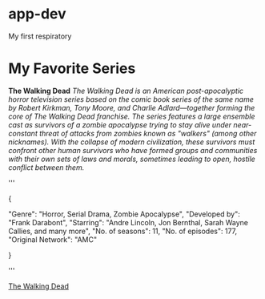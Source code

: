 # app-dev
My first respiratory 
# My Favorite Series
**The Walking Dead**
*The Walking Dead is an American post-apocalyptic horror television series based on the comic book series of the same name by Robert Kirkman, Tony Moore, and Charlie Adlard—together forming the core of The Walking Dead franchise. The series features a large ensemble cast as survivors of a zombie apocalypse trying to stay alive under near-constant threat of attacks from zombies known as "walkers" (among other nicknames). With the collapse of modern civilization, these survivors must confront other human survivors who have formed groups and communities with their own sets of laws and morals, sometimes leading to open, hostile conflict between them.*

'''

{

"Genre": "Horror, Serial Drama, Zombie Apocalypse",
"Developed by": "Frank Darabont",
"Starring": "Andre Lincoln, Jon Bernthal, Sarah Wayne Callies, and many more",
"No. of seasons": 11,
"No. of episodes": 177,
"Original Network": "AMC"

}

'''

[The Walking Dead](https://en.wikipedia.org/wiki/The_Walking_Dead_(TV_series))



